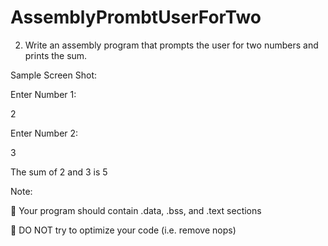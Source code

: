 # AssemblyPrombtUserForTwo

2. Write an assembly program that prompts the user for two numbers and prints the sum.

Sample Screen Shot:

Enter Number 1:

2

Enter Number 2:

3

The sum of 2 and 3 is 5

Note:

 Your program should contain .data, .bss, and .text sections

 DO NOT try to optimize your code (i.e. remove nops)
